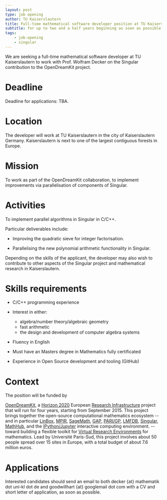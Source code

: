 ```yaml
---
layout: post
type: job opening
author: TU Kaiserslautern
title: Full-time mathematical software developer position at TU Kaiserslautern
subtitle: for up to two and a half years beginning as soon as possible.
tags:
    - job-opening
    - singular
---
```


We are seeking a full-time mathematical software developer at TU Kaiserslautern to work with Prof. Wolfram Decker on the Singular contribution to the OpenDreamKit project.

# Deadline

Deadline for applications: TBA.

# Location

The developer will work at TU Kaiserslautern in the city of Kaiserslautern Germany. Kaiserslautern is next to one of the largest contiguous forests in Europe.

# Mission

To work as part of the OpenDreamKit collaboration, to implement improvements via parallelisation of components of Singular.

# Activities

To implement parallel algorithms in Singular in C/C++.

Particular deliverables include:

- Improving the quadratic sieve for integer factorisation.

- Parallelising the new polynomial arithmetic functionality in Singular.

Depending on the skills of the applicant, the developer may also wish to contribute to other aspects of the Singular project and mathematical research in Kaiserslautern.

# Skills requirements

- C/C++ programming experience

- Interest in either:

   * algebra/number theory/algebraic geometry
   * fast arithmetic
   * the design and development of computer algebra systems

- Fluency in English

- Must have an Masters degree in Mathematics fully certificated

- Experience in Open Source development and tooling (GitHub)

# Context

The position will be funded by

[OpenDreamKit](http://opendreamkit.org), a
[Horizon 2020](https://ec.europa.eu/programmes/horizon2020/)
European [Research Infrastructure](https://ec.europa.eu/programmes/horizon2020/en/h2020-section/european-research-infrastructures-including-e-infrastructures)
project that will run for four years, starting from September
2015. This project brings together the open-source computational
mathematics ecosystem -- and in particular
[LinBox](http://linalg.org/),
[MPIR](http://mpir.org),
[SageMath](http://sagemath.org/),
[GAP](http://www.gap-system.org/),
[PARI/GP](http://pari.math.u-bordeaux.fr/),
[LMFDB](http://lmfdb.org/),
[Singular](http://www.singular.uni-kl.de/),
[MathHub](https://mathhub.info/),
and the
[IPython/Jupyter](http://jupyter.org/) interactive computing
environment.
-- toward building a
flexible toolkit for
[Virtual Research Environments](http://www.2020-horizon.com/e-Infrastructures-for-virtual-research-environments-%28VRE%29-i1490.html)
for mathematics. Lead by Université Paris-Sud, this project involves
about 50 people spread over 15 sites in Europe, with a total budget of
about 7.6 million euros.

# Applications

Interested candidates should send an email to both decker {at} mathematik dot uni-kl dot de and goodwillhart {at} googlemail dot com with a CV and short letter of application, as soon as possible.

